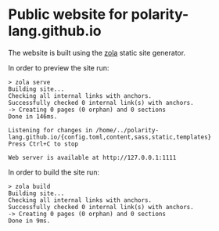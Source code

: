 # Public website for polarity-lang.github.io

The website is built using the [zola](https://www.getzola.org/) static site generator.

In order to preview the site run:

```console
> zola serve
Building site...
Checking all internal links with anchors.
Successfully checked 0 internal link(s) with anchors.
-> Creating 0 pages (0 orphan) and 0 sections
Done in 146ms.

Listening for changes in /home/../polarity-lang.github.io/{config.toml,content,sass,static,templates}
Press Ctrl+C to stop

Web server is available at http://127.0.0.1:1111
```

In order to build the site run:

```
> zola build
Building site...
Checking all internal links with anchors.
Successfully checked 0 internal link(s) with anchors.
-> Creating 0 pages (0 orphan) and 0 sections
Done in 9ms.
```
